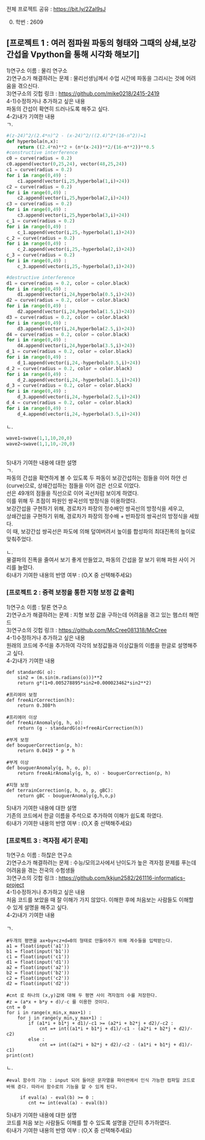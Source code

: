 전체 프로젝트 공유 : https://bit.ly/2ZaI9sJ

0. 학번 : 2609

## [프로젝트 1 : 여러 점파원 파동의 형태와 그때의 상쇄,보강 간섭을 Vpython을 통해 시각화 해보기]<br>
1)연구소 이름 : 물리 연구소<br>
2)연구소가 해결하려는 문제 : 물리선생님께서  수업 시간에 파동을 그리시는 것에 어려움을 겪으신다.<br>
3)연구소의 깃헙 링크 : https://github.com/mike0218/2415-2419<br>
4-1)수정하거나 추가하고 싶은 내용<br>
파동의 간섭이 확연히 드러나도록 해주고 싶다.<br>
4-2)내가 기여한 내용<br>
ㄱ. 
```python
#(z-24)^2/(2.4*n)^2 - (x-24)^2/((2.4)^2*(16-n^2))=1  
def hyperbola(n,x):
    return ((2.4*n)**2 + (n*(x-24))**2/(16-n**2))**0.5
#constructive interference
c0 = curve(radius = 0.2)
c0.append(vector(0,25,24), vector(48,25,24))
c1 = curve(radius = 0.2)
for i in range(0,49) :
    c1.append(vector(i,25,hyperbola(1,i)+24))
c2 = curve(radius = 0.2)
for i in range(0,49) :
    c2.append(vector(i,25,hyperbola(2,i)+24))
c3 = curve(radius = 0.2)
for i in range(0,49) :
    c3.append(vector(i,25,hyperbola(3,i)+24))
c_1 = curve(radius = 0.2)
for i in range(0,49) :
    c_1.append(vector(i,25,-hyperbola(1,i)+24))
c_2 = curve(radius = 0.2)
for i in range(0,49) :
    c_2.append(vector(i,25,-hyperbola(2,i)+24))
c_3 = curve(radius = 0.2)
for i in range(0,49) :
    c_3.append(vector(i,25,-hyperbola(3,i)+24))

#destructive interference
d1 = curve(radius = 0.2, color = color.black)
for i in range(0,49) :
    d1.append(vector(i,24,hyperbola(0.5,i)+24))
d2 = curve(radius = 0.2, color = color.black)
for i in range(0,49) :
    d2.append(vector(i,24,hyperbola(1.5,i)+24))
d3 = curve(radius = 0.2, color = color.black)
for i in range(0,49) :
    d3.append(vector(i,24,hyperbola(2.5,i)+24))
d4 = curve(radius = 0.2, color = color.black)
for i in range(0,49) :
    d4.append(vector(i,24,hyperbola(3.5,i)+24))
d_1 = curve(radius = 0.2, color = color.black)
for i in range(0,49) :
    d_1.append(vector(i,24,-hyperbola(0.5,i)+24))
d_2 = curve(radius = 0.2, color = color.black)
for i in range(0,49) :
    d_2.append(vector(i,24,-hyperbola(1.5,i)+24))
d_3 = curve(radius = 0.2, color = color.black)
for i in range(0,49) :
    d_3.append(vector(i,24,-hyperbola(2.5,i)+24))
d_4 = curve(radius = 0.2, color = color.black)
for i in range(0,49) :
    d_4.append(vector(i,24,-hyperbola(3.5,i)+24))
```

ㄴ.

```python
wave1=swave(1,1,10,20,0)
wave2=swave(1,1,10,-20,0)
```

<br>
5)내가 기여한 내용에 대한 설명<br>
ㄱ. <br>
파동의 간섭을 확연하게 볼 수 있도록 두 파동이 보강간섭하는 점들을 이어 하얀 선(curve)으로, 상쇄간섭하는 점들을 이어 검은 선으로 이었다.<br>
선은 49개의 점들을 직선으로 이어 곡선처럼 보이게 하였다.<br>
이를 위해 두 초점이 파원인 쌍곡선의 방정식을 이용하였다.<br>
보강간섭을 구현하기 위해, 경로차가 파장의 정수배인 쌍곡선의 방정식을 세우고, <br>
상쇄간섭을 구현하기 위해, 경로차가 파장의 정수배 + 반파장의 쌍곡선의 방정식을 세웠다.<br>
이 때, 보강간섭 쌍곡선은 파도에 의해 덮여버려서 높이를 합성파의 최대진폭의 높이로 맞춰주었다.<br>

ㄴ. <br>
물결파의 진폭을 줄여서 보기 좋게 만들었고, 파동의 간섭을 잘 보기 위해 파원 사이 거리를 늘렸다.<br>
6)내가 기여한 내용의 반영 여부 : (O,X 중 선택해주세요)<br>

### [프로젝트 2 : 중력 보정을 통한 지형 보정 값 출력]<br>
1)연구소 이름 : 탈론 연구소<br>
2)연구소가 해결하려는 문제 : 지형 보정 값을  구하는데 어려움을 겪고 있는 햄스터 해먼드<br>
3)연구소의 깃헙 링크 : https://github.com/McCree081318/McCree<br>
4-1)수정하거나 추가하고 싶은 내용<br>
원래의 코드에 주석을 추가하여 각각의 보정값들과 이상값들의 이름을 한글로 설명해주고 싶다.<br>
4-2)내가 기여한 내용<br>
```#표준중력
def standardG( o):
    sin2 = (m.sin(m.radians(o)))**2
    return g*(1+0.005278895*sin2+0.000023462*sin2**2)

#프리에어 보정
def freeAirCorrection(h):
    return 0.308*h

#프리에어 이상
def freeAirAnomaly(g, h, o):
    return (g - standardG(o)+freeAirCorrection(h))

#부게 보정
def bouguerCorrection(p, h):
    return 0.0419 * p * h

#부게 이상
def bouguerAnomaly(g, h, o, p):
    return freeAirAnomaly(g, h, o) - bouguerCorrection(p, h)

#지형 보정
def terrainCorrection(g, h, o, p, gBC):
    return gBC - bouguerAnomaly(g,h,o,p)
```

5)내가 기여한 내용에 대한 설명<br>
기존의 코드에서 한글 이름을 주석으로 추가하여 이해가 쉽도록 하였다.<br>
6)내가 기여한 내용의 반영 여부 : (O,X 중 선택해주세요)<br>

### [프로젝트 3 : 격자점 세기 문제]
1)연구소 이름 : 하찮은 연구소<br>
2)연구소가 해결하려는 문제 : 수능/모의고사에서 난이도가 높은 격자점 문제를 푸는데 어려움을 겪는 전국의 수험생들<br>
3)연구소의 깃헙 링크 : https://github.com/kkjun2582/261116-informatics-project<br>
4-1)수정하거나 추가하고 싶은 내용<br>
처음 코드를 보았을 때 잘 이해가 가지 않았다. 이해한 후에 처음보는 사람들도 이해할 수 있게 설명을 해주고 싶다.<br>
4-2)내가 기여한 내용

ㄱ.
```
#두개의 평면을 ax+by+cz+d=0의 형태로 만들어주기 위해 계수들을 입력받는다.
a1 = float(input('a1'))
b1 = float(input('b1'))
c1 = float(input('c1'))
d1 = float(input('d1'))
a2 = float(input('a2'))
b2 = float(input('b2'))
c2 = float(input('c2'))
d2 = float(input('d2'))

#cnt 로 하나의 (x,y)값에 대해 두 평면 사이 격자점의 수를 저장한다.
#z = (a*x + b*y + d)/-c 를 이용한 것이다.
cnt = 0
for i in range(x_min,x_max+1) :
    for j in range(y_min,y_max+1) :
        if (a1*i + b1*j + d1)/-c1 >= (a2*i + b2*j + d2)/-c2 :
            cnt =+ int((a1*i + b1*j + d1)/-c1 - (a2*i + b2*j + d2)/-c2)
        else : 
            cnt =+ int((a2*i + b2*j + d2)/-c2 - (a1*i + b1*j + d1)/-c1)
print(cnt)
```
ㄴ.
```
#eval 함수의 기능 : input 되어 들어온 문자열을 파이썬에서 인식 가능한 컴파일 코드로 바꿔 준다. 따라서 함수로의 기능을 할 수 있게 된다. 

     if eval(a) - eval(b) >= 0 :
        cnt += int(eval(a) - eval(b))
```
5)내가 기여한 내용에 대한 설명<br>
코드를 처음 보는 사람들도 이해를 할 수 있도록 설명을 간단히 추가하였다.<br>
6)내가 기여한 내용의 반영 여부 : (O,X 중 선택해주세요)<br>
